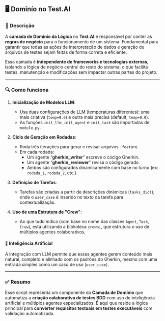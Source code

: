## 🖥️ Dominío no Test.AI

### 📌 Descrição

A **camada de Domínio da Lógica** no **Test.AI** é responsável por conter as **regras de negócio** para o funcionamento de um sistema. Fundamental para garantir que todas as ações de interpretação de dados e geração de arquivos de testes sejam feitas de forma correta e eficiente.

Essa camada é **independente de frameworks e tecnologias externas**, isolando a lógica de negócio central do resto do sistema, o que facilita testes, manutenção e modificações sem impactar outras partes do projeto.

---

### 🔍 **Como funciona**

1. **Inicialização de Modelos LLM**:
   - Usa duas configurações de LLM (temperaturas diferentes): uma mais criativa (`temp=0.6`) e outra mais precisa (default, `temp=0.0`).
   - As funções `init_llm`, `init_agent` e `init_task` são importadas de `module.py`.

2. **Ciclo de Geração em Rodadas**:
   - Roda três iterações para gerar e revisar arquivos `.feature`.
   - Em cada rodada:
     - Um agente “**gherkin_writer**” escreve o código Gherkin.
     - Um agente “**gherkin_reviewer**” revisa o código gerado.
     - Ambos são configurados dinamicamente com base no turno (ex: `rodada_1`, `rodada_2`, etc.).

3. **Definição de Tarefas**:
   - Tarefas são criadas a partir de descrições dinâmicas (`tasks_dict`), onde o `user_case` é inserido no texto da tarefa para contextualização.

4. **Uso de uma Estrutura de "Crew"**:
   - Ao que tudo indica (com base no nome das classes `Agent`, `Task`, `Crew`), está utilizando a biblioteca `crewai`, que estrutura o uso de múltiplos agentes colaborativos.

#### 🧠 Inteligência Artificial

A integração com LLM permite que esses agentes gerem conteúdo mais natural, completo e alinhado com os padrões do Gherkin, mesmo com uma entrada simples como um caso de uso (`user_case`).

---

### ✅ Resumo

Esse script representa um componente da **Camada de Domínio** que automatiza a **criação colaborativa de testes BDD** com uso de inteligência artificial e múltiplos agentes especializados. É aqui que reside a lógica principal para **converter requisitos textuais em testes executáveis** com validação automatizada.
